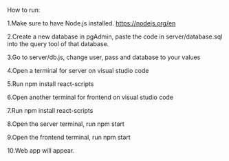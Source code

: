 How to run:


1.Make sure to have Node.js installed. https://nodejs.org/en


2.Create a new database in pgAdmin, paste the code in server/database.sql into the query tool of that database.


3.Go to server/db.js, change user, pass and database to your values


4.Open a terminal for server on visual studio code


5.Run npm install react-scripts 


6.Open another terminal for frontend on visual studio code


7.Run npm install react-scripts


8.Open the server terminal, run npm start


9.Open the frontend terminal, run npm start


10.Web app will appear.
